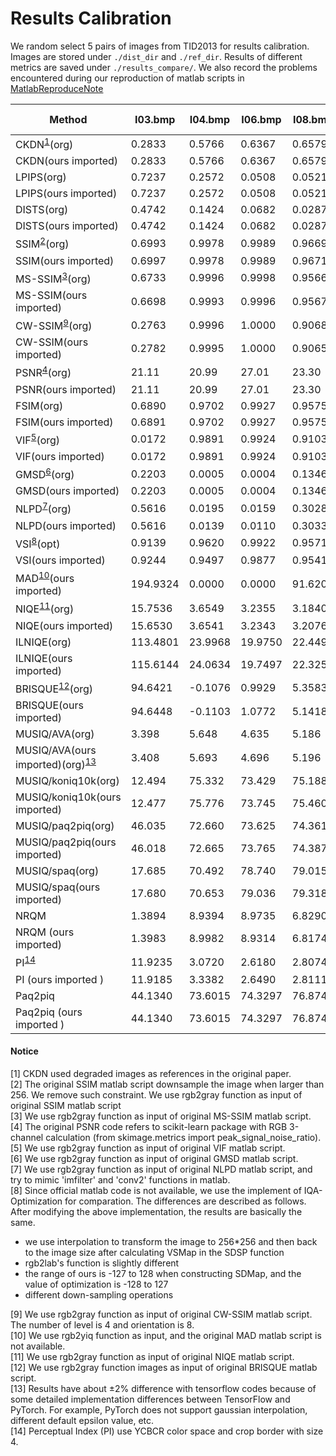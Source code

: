 # Results Calibration

We random select 5 pairs of images from TID2013 for results calibration. Images are stored under `./dist_dir` and `./ref_dir`. Results of different metrics are saved under `./results_compare/`. We also record the problems encountered during our reproduction of matlab scripts in [MatlabReproduceNote](./MatlabReproduceNote.md)

| Method                                              | I03.bmp  | I04.bmp | I06.bmp | I08.bmp | I19.bmp  | Speed (/image) |
| --------------------------------------------------- | -------- | ------- | ------- | ------- | -------- | -------------- |
| CKDN<sup>[1](#fn1)</sup>(org)                       | 0.2833   | 0.5766  | 0.6367  | 0.6579  | 0.5999   |
| CKDN(ours imported)                                 | 0.2833   | 0.5766  | 0.6367  | 0.6579  | 0.5999   |
| LPIPS(org)                                          | 0.7237   | 0.2572  | 0.0508  | 0.0521  | 0.4253   |
| LPIPS(ours imported)                                | 0.7237   | 0.2572  | 0.0508  | 0.0521  | 0.4253   |
| DISTS(org)                                          | 0.4742   | 0.1424  | 0.0682  | 0.0287  | 0.3123   |
| DISTS(ours imported)                                | 0.4742   | 0.1424  | 0.0682  | 0.0287  | 0.3123   |
| SSIM<sup>[2](#fn2)</sup>(org)                       | 0.6993   | 0.9978  | 0.9989  | 0.9669  | 0.6519   |
| SSIM(ours imported)                                 | 0.6997   | 0.9978  | 0.9989  | 0.9671  | 0.6521   |
| MS-SSIM<sup>[3](#fn3)</sup>(org)                    | 0.6733   | 0.9996  | 0.9998  | 0.9566  | 0.8462   |
| MS-SSIM(ours imported)                              | 0.6698   | 0.9993  | 0.9996  | 0.9567  | 0.8418   |
| CW-SSIM<sup>[9](#fn9)</sup>(org)                    | 0.2763   | 0.9996  | 1.0000  | 0.9068  | 0.8658   |
| CW-SSIM(ours imported)                              | 0.2782   | 0.9995  | 1.0000  | 0.9065  | 0.8646   |
| PSNR<sup>[4](#fn4)</sup>(org)                       | 21.11    | 20.99   | 27.01   | 23.30   | 21.62    |
| PSNR(ours imported)                                 | 21.11    | 20.99   | 27.01   | 23.30   | 21.62    |
| FSIM(org)                                           | 0.6890   | 0.9702  | 0.9927  | 0.9575  | 0.8220   |
| FSIM(ours imported)                                 | 0.6891   | 0.9702  | 0.9927  | 0.9575  | 0.8220   |
| VIF<sup>[5](#fn5)</sup>(org)                        | 0.0172   | 0.9891  | 0.9924  | 0.9103  | 0.1745   |
| VIF(ours imported)                                  | 0.0172   | 0.9891  | 0.9924  | 0.9103  | 0.1745   |
| GMSD<sup>[6](#fn6)</sup>(org)                       | 0.2203   | 0.0005  | 0.0004  | 0.1346  | 0.2050   |
| GMSD(ours imported)                                 | 0.2203   | 0.0005  | 0.0004  | 0.1346  | 0.2050   |
| NLPD<sup>[7](#fn7)</sup>(org)                       | 0.5616   | 0.0195  | 0.0159  | 0.3028  | 0.4326   |
| NLPD(ours imported)                                 | 0.5616   | 0.0139  | 0.0110  | 0.3033  | 0.4335   |
| VSI<sup>[8](#fn8)</sup>(opt)                        | 0.9139   | 0.9620  | 0.9922  | 0.9571  | 0.9262   |
| VSI(ours imported)                                  | 0.9244   | 0.9497  | 0.9877  | 0.9541  | 0.9348   |
| MAD<sup>[10](#fn10)</sup>(ours imported)            | 194.9324 | 0.0000  | 0.0000  | 91.6206 | 181.9651 |
| NIQE<sup>[11](#fn11)</sup>(org)                     | 15.7536  | 3.6549  | 3.2355  | 3.1840  | 8.6352   |
| NIQE(ours imported)                                 | 15.6530  | 3.6541  | 3.2343  | 3.2076  | 9.1060   |
| ILNIQE(org)                                         | 113.4801 | 23.9968 | 19.9750 | 22.4493 | 56.6721  | 10s            |
| ILNIQE(ours imported)                               | 115.6144 | 24.0634 | 19.7497 | 22.3253 | 54.7657  | 1s             |
| BRISQUE<sup>[12](#fn12)</sup>(org)                  | 94.6421  | -0.1076 | 0.9929  | 5.3583  | 72.2617  |
| BRISQUE(ours imported)                              | 94.6448  | -0.1103 | 1.0772  | 5.1418  | 66.8405  |
| MUSIQ/AVA(org)                                      | 3.398    | 5.648   | 4.635   | 5.186   | 4.128    |
| MUSIQ/AVA(ours imported)(org)<sup>[13](#fn13)</sup> | 3.408    | 5.693   | 4.696   | 5.196   | 4.195    |
| MUSIQ/koniq10k(org)                                 | 12.494   | 75.332  | 73.429  | 75.188  | 36.938   |
| MUSIQ/koniq10k(ours imported)                       | 12.477   | 75.776  | 73.745  | 75.460  | 38.02    |
| MUSIQ/paq2piq(org)                                  | 46.035   | 72.660  | 73.625  | 74.361  | 69.006   |
| MUSIQ/paq2piq(ours imported)                        | 46.018   | 72.665  | 73.765  | 74.387  | 69.721   |
| MUSIQ/spaq(org)                                     | 17.685   | 70.492  | 78.740  | 79.015  | 49.105   |
| MUSIQ/spaq(ours imported)                           | 17.680   | 70.653  | 79.036  | 79.318  | 50.452   |
| NRQM                                                | 1.3894   | 8.9394  | 8.9735  | 6.8290  | 6.3120   | 10s            |
| NRQM (ours imported)                                | 1.3983   | 8.9982  | 8.9314  | 6.8174  | 6.2868   | 5s             |
| PI<sup>[14](#fn14)</sup>                            | 11.9235  | 3.0720  | 2.6180  | 2.8074  | 6.7713   |
| PI (ours imported )                                 | 11.9185  | 3.3382  | 2.6490  | 2.8111  | 6.9541   |
| Paq2piq                                             | 44.1340  | 73.6015 | 74.3297 | 76.8748 | 70.9153  |
| Paq2piq (ours imported )                            | 44.1340  | 73.6015 | 74.3297 | 76.8748 | 70.9153  |


#### Notice
<a name="fn1">[1]</a> CKDN used degraded images as references in the original paper.<br>
<a name="fn2">[2]</a> The original SSIM matlab script downsample the image when larger than 256. We remove such constraint. We use rgb2gray function as input of original SSIM matlab script<br>
<a name="fn3">[3]</a> We use rgb2gray function as input of original MS-SSIM matlab script.<br>
<a name="fn4">[4]</a> The original PSNR code refers to scikit-learn package with RGB 3-channel calculation (from skimage.metrics import peak_signal_noise_ratio).<br>
<a name="fn5">[5]</a> We use rgb2gray function as input of original VIF matlab script.<br>
<a name="fn6">[6]</a> We use rgb2gray function as input of original GMSD matlab script.<br>
<a name="fn7">[7]</a> We use rgb2gray function as input of original NLPD matlab script, and try to mimic 'imfilter' and 'conv2' functions in matlab.<br>
<a name="fn8">[8]</a> Since official matlab code is not available, we use the implement of IQA-Optimization for comparation. The differences are described as follows. After modifying the above implementation, the results are basically the same.

- we use interpolation to transform the image to 256*256 and then back to the image size after calculating VSMap in the SDSP function
- rgb2lab's function is slightly different
- the range of ours is -127 to 128 when constructing SDMap, and the value of optimization is -128 to 127
- different down-sampling operations

<a name="fn9">[9]</a> We use rgb2gray function as input of original CW-SSIM matlab script. The number of level is 4 and orientation is 8.<br>
<a name="fn10">[10]</a> We use rgb2yiq function as input, and the original MAD matlab script is not available.<br>
<a name="fn11">[11]</a> We use rgb2gray function as input of original NIQE matlab script.<br>
<a name="fn12">[12]</a> We use rgb2gray function images as input of original BRISQUE matlab script.<br>
<a name="fn13">[13]</a> Results have about ±2% difference with tensorflow codes because of some detailed implementation differences between TensorFlow and PyTorch. For example, PyTorch does not support gaussian interpolation, different default epsilon value, etc.<br>
<a name="fn14">[14]</a> Perceptual Index (PI) use YCBCR color space and crop border with size 4.<br>
